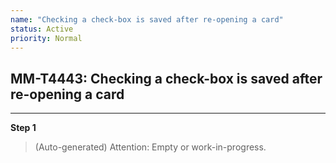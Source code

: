 ```yaml
---
name: "Checking a check-box is saved after re-opening a card"
status: Active
priority: Normal
---
```


## MM-T4443: Checking a check-box is saved after re-opening a card

---

**Step 1**

> (Auto-generated) Attention: Empty or work-in-progress.
